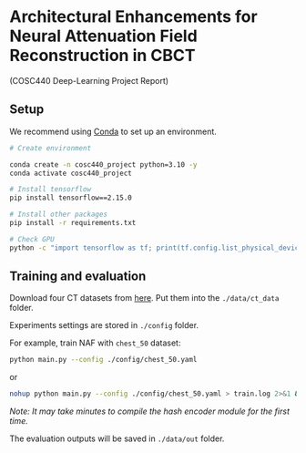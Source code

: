 # Architectural Enhancements for Neural Attenuation Field Reconstruction in CBCT
(COSC440 Deep-Learning Project Report)

## Setup

We recommend using [Conda](https://docs.conda.io/en/latest/miniconda.html) to set up an environment.

``` sh
# Create environment

conda create -n cosc440_project python=3.10 -y
conda activate cosc440_project

# Install tensorflow
pip install tensorflow==2.15.0

# Install other packages
pip install -r requirements.txt

# Check GPU
python -c "import tensorflow as tf; print(tf.config.list_physical_devices('GPU'))"

```


## Training and evaluation

Download four CT datasets from [here](https://drive.google.com/drive/folders/1BJYR4a4iHpfFFOAdbEe5O_7Itt1nukJd?usp=sharing). Put them into the `./data/ct_data` folder.

Experiments settings are stored in `./config` folder.

For example, train NAF with `chest_50` dataset:

``` sh
python main.py --config ./config/chest_50.yaml
```
or
``` sh
nohup python main.py --config ./config/chest_50.yaml > train.log 2>&1 &
```
*Note: It may take minutes to compile the hash encoder module for the first time.*

The evaluation outputs will be saved in `./data/out` folder.
